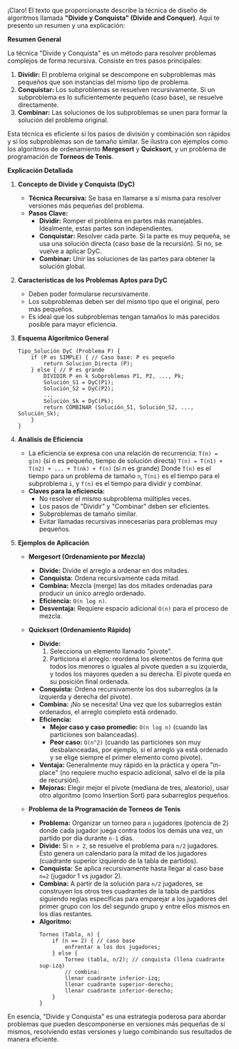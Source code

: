 ¡Claro! El texto que proporcionaste describe la técnica de diseño de algoritmos llamada **"Divide y Conquista" (Divide and Conquer)**. Aquí te presento un resumen y una explicación:

**Resumen General**

La técnica "Divide y Conquista" es un método para resolver problemas complejos de forma recursiva. Consiste en tres pasos principales:
1.  **Dividir:** El problema original se descompone en subproblemas más pequeños que son instancias del mismo tipo de problema.
2.  **Conquistar:** Los subproblemas se resuelven recursivamente. Si un subproblema es lo suficientemente pequeño (caso base), se resuelve directamente.
3.  **Combinar:** Las soluciones de los subproblemas se unen para formar la solución del problema original.

Esta técnica es eficiente si los pasos de división y combinación son rápidos y si los subproblemas son de tamaño similar. Se ilustra con ejemplos como los algoritmos de ordenamiento **Mergesort** y **Quicksort**, y un problema de programación de **Torneos de Tenis**.

**Explicación Detallada**

1.  **Concepto de Divide y Conquista (DyC)**
    *   **Técnica Recursiva:** Se basa en llamarse a sí misma para resolver versiones más pequeñas del problema.
    *   **Pasos Clave:**
        *   **Dividir:** Romper el problema en partes más manejables. Idealmente, estas partes son independientes.
        *   **Conquistar:** Resolver cada parte. Si la parte es muy pequeña, se usa una solución directa (caso base de la recursión). Si no, se vuelve a aplicar DyC.
        *   **Combinar:** Unir las soluciones de las partes para obtener la solución global.

2.  **Características de los Problemas Aptos para DyC**
    *   Deben poder formularse recursivamente.
    *   Los subproblemas deben ser del mismo tipo que el original, pero más pequeños.
    *   Es ideal que los subproblemas tengan tamaños lo más parecidos posible para mayor eficiencia.

3.  **Esquema Algorítmico General**
    ```
    Tipo_Solución DyC (Problema P) {
        if (P es SIMPLE) { // Caso base: P es pequeño
            return Solucion_Directa (P);
        } else { // P es grande
            DIVIDIR P en k Subproblemas P1, P2, ..., Pk;
            Solución_S1 = DyC(P1);
            Solución_S2 = DyC(P2);
            ...
            Solución_Sk = DyC(Pk);
            return COMBINAR (Solución_S1, Solución_S2, ..., Solución_Sk);
        }
    }
    ```

4.  **Análisis de Eficiencia**
    *   La eficiencia se expresa con una relación de recurrencia:
        `T(n) = g(n)` (si n es pequeño, tiempo de solución directa)
        `T(n) = T(n1) + T(n2) + ... + T(nk) + f(n)` (si n es grande)
        Donde `T(n)` es el tiempo para un problema de tamaño `n`, `T(ni)` es el tiempo para el subproblema `i`, y `f(n)` es el tiempo para dividir y combinar.
    *   **Claves para la eficiencia:**
        *   No resolver el mismo subproblema múltiples veces.
        *   Los pasos de "Dividir" y "Combinar" deben ser eficientes.
        *   Subproblemas de tamaño similar.
        *   Evitar llamadas recursivas innecesarias para problemas muy pequeños.

5.  **Ejemplos de Aplicación**

    *   **Mergesort (Ordenamiento por Mezcla)**
        *   **Divide:** Divide el arreglo a ordenar en dos mitades.
        *   **Conquista:** Ordena recursivamente cada mitad.
        *   **Combina:** Mezcla (merge) las dos mitades ordenadas para producir un único arreglo ordenado.
        *   **Eficiencia:** `O(n log n)`.
        *   **Desventaja:** Requiere espacio adicional `O(n)` para el proceso de mezcla.

    *   **Quicksort (Ordenamiento Rápido)**
        *   **Divide:**
            1.  Selecciona un elemento llamado "pivote".
            2.  Particiona el arreglo: reordena los elementos de forma que todos los menores o iguales al pivote queden a su izquierda, y todos los mayores queden a su derecha. El pivote queda en su posición final ordenada.
        *   **Conquista:** Ordena recursivamente los dos subarreglos (a la izquierda y derecha del pivote).
        *   **Combina:** ¡No se necesita! Una vez que los subarreglos están ordenados, el arreglo completo está ordenado.
        *   **Eficiencia:**
            *   **Mejor caso y caso promedio:** `O(n log n)` (cuando las particiones son balanceadas).
            *   **Peor caso:** `O(n^2)` (cuando las particiones son muy desbalanceadas, por ejemplo, si el arreglo ya está ordenado y se elige siempre el primer elemento como pivote).
        *   **Ventaja:** Generalmente muy rápido en la práctica y opera "in-place" (no requiere mucho espacio adicional, salvo el de la pila de recursión).
        *   **Mejoras:** Elegir mejor el pivote (mediana de tres, aleatorio), usar otro algoritmo (como Insertion Sort) para subarreglos pequeños.

    *   **Problema de la Programación de Torneos de Tenis**
        *   **Problema:** Organizar un torneo para `n` jugadores (potencia de 2) donde cada jugador juega contra todos los demás una vez, un partido por día durante `n-1` días.
        *   **Divide:** Si `n > 2`, se resuelve el problema para `n/2` jugadores. Esto genera un calendario para la mitad de los jugadores (cuadrante superior izquierdo de la tabla de partidos).
        *   **Conquista:** Se aplica recursivamente hasta llegar al caso base `n=2` (jugador 1 vs jugador 2).
        *   **Combina:** A partir de la solución para `n/2` jugadores, se construyen los otros tres cuadrantes de la tabla de partidos siguiendo reglas específicas para emparejar a los jugadores del primer grupo con los del segundo grupo y entre ellos mismos en los días restantes.
        *   **Algoritmo:**
            ```
            Torneo (Tabla, n) {
                if (n == 2) { // caso base
                    enfrentar a los dos jugadores;
                } else {
                    Torneo (tabla, n/2); // conquista (llena cuadrante sup-izq)
                    // combina:
                    llenar cuadrante inferior-izq;
                    llenar cuadrante superior-derecho;
                    llenar cuadrante inferior-derecho;
                }
            }
            ```

En esencia, "Divide y Conquista" es una estrategia poderosa para abordar problemas que pueden descomponerse en versiones más pequeñas de sí mismos, resolviendo estas versiones y luego combinando sus resultados de manera eficiente.